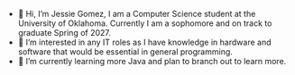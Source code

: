 - 👋 Hi, I’m Jessie Gomez, I am a Computer Science student at the University of Oklahoma. Currently I am a sophomore and on track to graduate Spring of 2027.
- 👀 I’m interested in any IT roles as I have knowledge in hardware and software that would be essential in general programming.
- 🌱 I’m currently learning more Java and plan to branch out to learn more.

<!---
jessiegomez0107/jessiegomez0107 is a ✨ special ✨ repository because its `README.md` (this file) appears on your GitHub profile.
You can click the Preview link to take a look at your changes.
--->
